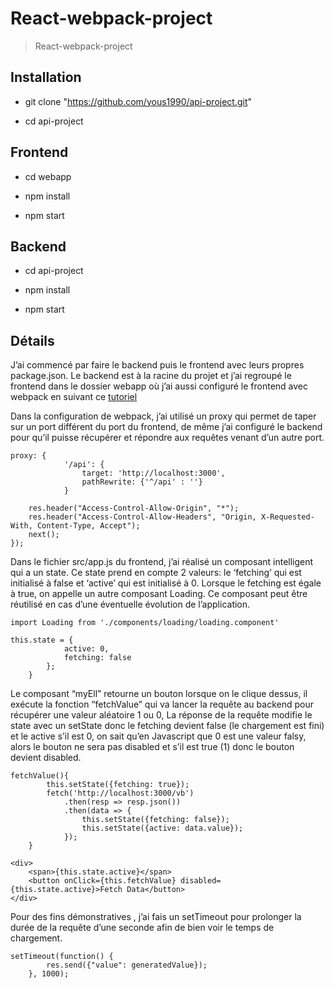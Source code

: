 # React-webpack-project

>React-webpack-project

## Installation
* git clone "https://github.com/yous1990/api-project.git"

* cd api-project

## Frontend
* cd webapp

* npm install

* npm start

## Backend
* cd api-project

* npm install

* npm start

## Détails

J’ai commencé par faire le backend puis le frontend avec leurs propres package.json.
Le backend est à la racine du projet et j’ai regroupé le frontend dans le dossier webapp où j’ai aussi configuré le frontend avec webpack en suivant ce [tutoriel](https://www.robinwieruch.de/minimal-react-webpack-babel-setup/)

Dans la configuration de webpack, j’ai utilisé un proxy qui permet de taper sur un port différent du port du frontend, de même j’ai configuré le backend pour qu’il puisse récupérer et répondre aux requêtes venant d’un autre port.

``` 
proxy: {
			'/api': {
				target: 'http://localhost:3000',
				pathRewrite: {'^/api' : ''}
			}
```
```app.use(function(req, res, next) {
	res.header("Access-Control-Allow-Origin", "*");
	res.header("Access-Control-Allow-Headers", "Origin, X-Requested-With, Content-Type, Accept");
	next();
});
```
Dans le fichier src/app.js du frontend, j’ai réalisé un composant intelligent qui a un state. Ce state prend en compte 2 valeurs: le ‘fetching’ qui est initialisé à false et ‘active’ qui est initialisé à 0. Lorsque le fetching est égale à true, on appelle un autre composant Loading. Ce composant peut être réutilisé en cas d’une éventuelle évolution de l’application.

``` 
import Loading from './components/loading/loading.component'
```
```
this.state = {
			active: 0,
			fetching: false
		};
	}
```
Le composant “myEll” retourne un bouton lorsque on le clique dessus, il exécute la fonction “fetchValue” qui va lancer la requête au backend pour récupérer une valeur aléatoire 1 ou 0, La réponse de la requête modifie le state avec un setState donc le fetching devient false (le chargement est fini) et  le active s’il est 0, on sait qu’en Javascript que 0 est une valeur falsy, alors le bouton ne sera pas disabled et s’il est true (1) donc le bouton devient disabled.

```
fetchValue(){
		this.setState({fetching: true});
		fetch('http://localhost:3000/vb')
			.then(resp => resp.json())
			.then(data => {
				this.setState({fetching: false});
				this.setState({active: data.value});
			});
	}
```
```
<div>
	<span>{this.state.active}</span>
	<button onClick={this.fetchValue} disabled={this.state.active}>Fetch Data</button>
</div>
```

Pour des fins démonstratives , j’ai fais un setTimeout  pour prolonger la durée de la requête d’une seconde afin de bien voir le temps de chargement.

```
setTimeout(function() {
		res.send({"value": generatedValue});
	}, 1000);
```
